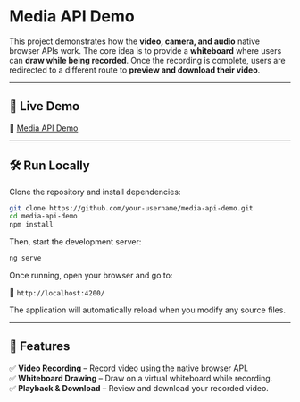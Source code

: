 # **Media API Demo**

This project demonstrates how the **video, camera, and audio** native browser APIs work. The core idea is to provide a **whiteboard** where users can **draw while being recorded**. Once the recording is complete, users are redirected to a different route to **preview and download their video**.

---

## **🚀 Live Demo**

🔗 [Media API Demo](https://media-api-demo.netlify.app/home)

---

## **🛠️ Run Locally**

Clone the repository and install dependencies:

```bash
git clone https://github.com/your-username/media-api-demo.git
cd media-api-demo
npm install
```

Then, start the development server:

```bash
ng serve
```

Once running, open your browser and go to:

🔗 `http://localhost:4200/`

The application will automatically reload when you modify any source files.

---

## **📌 Features**

✅ **Video Recording** – Record video using the native browser API.  
✅ **Whiteboard Drawing** – Draw on a virtual whiteboard while recording.  
✅ **Playback & Download** – Review and download your recorded video.

